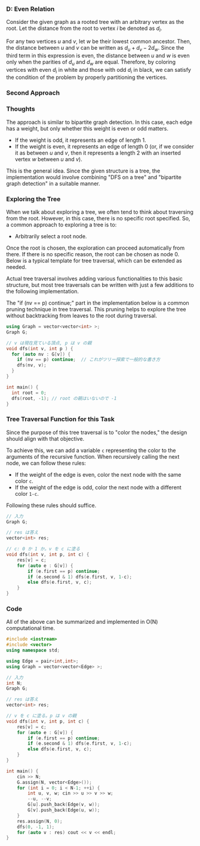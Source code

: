 ### D: Even Relation

<!-- 以下、与えられたグラフを適当な頂点を根とみなした根付き木として考えます。また根から頂点 $i$ への距離 を $d_i$ とします。

任意の $2$ 頂点 $u$ と $v$ について、その最小共通祖先を $w$ とすると、$u と v$ の距離は $d_u + d_v − 2d_w$ と書く ことができます。この式の第 $3$ 項は偶数なので、$d_u$ と $d_w$ の偶奇が等しいときに限り、$u と w$ の距離は偶数 になります。よって例えば $d_i$ が偶数の頂点は白に、奇数の頂点は黒に塗ることで条件を満たす塗り分けが可 能です -->


Consider the given graph as a rooted tree with an arbitrary vertex as the root. Let the distance from the root to vertex $i$ be denoted as $d_i$.

For any two vertices $u$ and $v$, let $w$ be their lowest common ancestor. Then, the distance between $u$ and $v$ can be written as $d_u + d_v - 2d_w$. Since the third term in this expression is even, the distance between $u$ and $w$ is even only when the parities of $d_u$ and $d_w$ are equal. Therefore, by coloring vertices with even $d_i$ in white and those with odd $d_i$ in black, we can satisfy the condition of the problem by properly partitioning the vertices.

### Second Approach

<!-- ### 考えたこと

考え方としては

* 二部グラフ判定

に近い。今回は各辺に重みがあるが、この重さは偶数か奇数かだけが問題である。

* その重さが奇数だったら、長さが 1 の辺
* その重さが偶数だったら、長さが 0 の辺 (あるいは u-v だとすると、u-w-v と間に頂点 w が挿入された長さ 2 の状態)

という感じ。今回はツリーなので「ツリー上の DFS」というのと「二部グラフ判定」というのがいい感じに組み合わせるような実装になる。

### ツリーを探索するとは

ツリーというと根から伸びているものを思いがちだが、今回は特に根が指定されているわけではない。そこでツリーを探索するときの常套手段は、

* 根をなんでもいいから 1 個決めてしまう

というもの。根を決めてしまえば、そこから自動的に探索することができる。特に理由がなければ根はノード 0 で構わない。そして多くの場合、以下のような書き方をテンプレとして持つことができる。

実際のツリー上の探索はこれにいろんなものを付け加えていく感じだが、ほとんどのツリー探索は下のような実装にちょっと付け加えるだけで書くことができる。

下の実装で「if (nv == p) continue;」のところがツリー探索で一般的な枝刈りで、これを行うことで、根から葉に向かって逆流することなく探索を行うことができる。 -->

### Thoughts

The approach is similar to bipartite graph detection. In this case, each edge has a weight, but only whether this weight is even or odd matters.

* If the weight is odd, it represents an edge of length 1.
* If the weight is even, it represents an edge of length 0 (or, if we consider it as between $u$ and $v$, then it represents a length 2 with an inserted vertex $w$ between $u$ and $v$).

This is the general idea. Since the given structure is a tree, the implementation would involve combining "DFS on a tree" and "bipartite graph detection" in a suitable manner.

### Exploring the Tree

When we talk about exploring a tree, we often tend to think about traversing from the root. However, in this case, there is no specific root specified. So, a common approach to exploring a tree is to:

* Arbitrarily select a root node.

Once the root is chosen, the exploration can proceed automatically from there. If there is no specific reason, the root can be chosen as node 0. Below is a typical template for tree traversal, which can be extended as needed.

Actual tree traversal involves adding various functionalities to this basic structure, but most tree traversals can be written with just a few additions to the following implementation.

The "if (nv == p) continue;" part in the implementation below is a common pruning technique in tree traversal. This pruning helps to explore the tree without backtracking from leaves to the root during traversal.

```cpp
using Graph = vector<vector<int> >;
Graph G;

// v は現在見ている頂点, p は v の親
void dfs(int v, int p ) {
  for (auto nv : G[v]) {
    if (nv == p) continue;  // これがツリー探索で一般的な書き方
    dfs(nv, v);
  }
}

int main() {
  int root = 0;
  dfs(root, -1); // root の親はいないので -1
}
```

<!-- ### 今回のツリー探索関数
今回のツリー探索は「色を塗る」という目的があるので、それに沿った設計にする。

下のように、再帰関数の引数に色を表す変数 c を付け加えてあげて、「次のノードを再帰的に呼び出す」というのをするときに

* エッジの重みが偶数だったら、次のノードも同色 c で塗る
* エッジの重みが奇数だったら、次のノードは異色 1-c で塗る

という風にすれば OK。 -->

### Tree Traversal Function for this Task
Since the purpose of this tree traversal is to "color the nodes," the design should align with that objective.

To achieve this, we can add a variable `c` representing the color to the arguments of the recursive function. When recursively calling the next node, we can follow these rules:

* If the weight of the edge is even, color the next node with the same color `c`.
* If the weight of the edge is odd, color the next node with a different color `1-c`.

Following these rules should suffice.

```cpp
// 入力
Graph G;

// res は答え
vector<int> res;

// c: 0 か 1 か。v を c に塗る
void dfs(int v, int p, int c) {
    res[v] = c;
    for (auto e : G[v]) {
        if (e.first == p) continue;
        if (e.second & 1) dfs(e.first, v, 1-c);
        else dfs(e.first, v, c);
    }
}
```

<!-- ### コード

以上をまとめて O(N) の計算時間でできる。 -->

### Code

All of the above can be summarized and implemented in O(N) computational time.

```cpp
#include <iostream>
#include <vector>
using namespace std;

using Edge = pair<int,int>;
using Graph = vector<vector<Edge> >;

// 入力
int N;
Graph G;

// res は答え
vector<int> res;

// v を c に塗る。p は v の親
void dfs(int v, int p, int c) {
    res[v] = c;
    for (auto e : G[v]) {
        if (e.first == p) continue;
        if (e.second & 1) dfs(e.first, v, 1-c);
        else dfs(e.first, v, c);
    }
}

int main() {
    cin >> N;
    G.assign(N, vector<Edge>());
    for (int i = 0; i < N-1; ++i) {
        int u, v, w; cin >> u >> v >> w;
        --u, --v;
        G[u].push_back(Edge(v, w));
        G[v].push_back(Edge(u, w));
    }
    res.assign(N, 0);
    dfs(0, -1, 1);
    for (auto v : res) cout << v << endl;
}
```